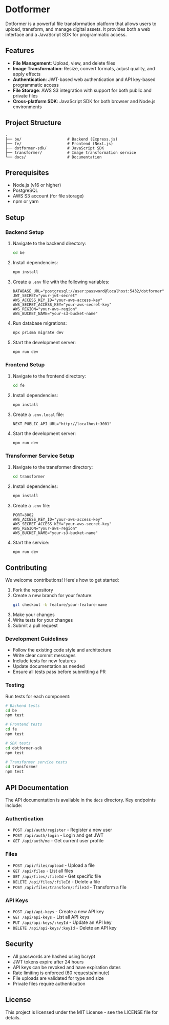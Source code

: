 # Dotformer

Dotformer is a powerful file transformation platform that allows users to upload, transform, and manage digital assets. It provides both a web interface and a JavaScript SDK for programmatic access.

## Features

- **File Management**: Upload, view, and delete files
- **Image Transformation**: Resize, convert formats, adjust quality, and apply effects
- **Authentication**: JWT-based web authentication and API key-based programmatic access
- **File Storage**: AWS S3 integration with support for both public and private files
- **Cross-platform SDK**: JavaScript SDK for both browser and Node.js environments

## Project Structure

```
.
├── be/                    # Backend (Express.js)
├── fe/                    # Frontend (Next.js)
├── dotformer-sdk/         # JavaScript SDK
├── transformer/           # Image transformation service
└── docs/                  # Documentation
```

## Prerequisites

- Node.js (v16 or higher)
- PostgreSQL
- AWS S3 account (for file storage)
- npm or yarn

## Setup

### Backend Setup

1. Navigate to the backend directory:
   ```bash
   cd be
   ```

2. Install dependencies:
   ```bash
   npm install
   ```

3. Create a `.env` file with the following variables:
   ```
   DATABASE_URL="postgresql://user:password@localhost:5432/dotformer"
   JWT_SECRET="your-jwt-secret"
   AWS_ACCESS_KEY_ID="your-aws-access-key"
   AWS_SECRET_ACCESS_KEY="your-aws-secret-key"
   AWS_REGION="your-aws-region"
   AWS_BUCKET_NAME="your-s3-bucket-name"
   ```

4. Run database migrations:
   ```bash
   npx prisma migrate dev
   ```

5. Start the development server:
   ```bash
   npm run dev
   ```

### Frontend Setup

1. Navigate to the frontend directory:
   ```bash
   cd fe
   ```

2. Install dependencies:
   ```bash
   npm install
   ```

3. Create a `.env.local` file:
   ```
   NEXT_PUBLIC_API_URL="http://localhost:3001"
   ```

4. Start the development server:
   ```bash
   npm run dev
   ```

### Transformer Service Setup

1. Navigate to the transformer directory:
   ```bash
   cd transformer
   ```

2. Install dependencies:
   ```bash
   npm install
   ```

3. Create a `.env` file:
   ```
   PORT=3002
   AWS_ACCESS_KEY_ID="your-aws-access-key"
   AWS_SECRET_ACCESS_KEY="your-aws-secret-key"
   AWS_REGION="your-aws-region"
   AWS_BUCKET_NAME="your-s3-bucket-name"
   ```

4. Start the service:
   ```bash
   npm run dev
   ```

## Contributing

We welcome contributions! Here's how to get started:

1. Fork the repository
2. Create a new branch for your feature:
   ```bash
   git checkout -b feature/your-feature-name
   ```
3. Make your changes
4. Write tests for your changes
5. Submit a pull request

### Development Guidelines

- Follow the existing code style and architecture
- Write clear commit messages
- Include tests for new features
- Update documentation as needed
- Ensure all tests pass before submitting a PR

### Testing

Run tests for each component:

```bash
# Backend tests
cd be
npm test

# Frontend tests
cd fe
npm test

# SDK tests
cd dotformer-sdk
npm test

# Transformer service tests
cd transformer
npm test
```

## API Documentation

The API documentation is available in the `docs` directory. Key endpoints include:

### Authentication
- `POST /api/auth/register` - Register a new user
- `POST /api/auth/login` - Login and get JWT
- `GET /api/auth/me` - Get current user profile

### Files
- `POST /api/files/upload` - Upload a file
- `GET /api/files` - List all files
- `GET /api/files/:fileId` - Get specific file
- `DELETE /api/files/:fileId` - Delete a file
- `POST /api/files/transform/:fileId` - Transform a file

### API Keys
- `POST /api/api-keys` - Create a new API key
- `GET /api/api-keys` - List all API keys
- `PUT /api/api-keys/:keyId` - Update an API key
- `DELETE /api/api-keys/:keyId` - Delete an API key

## Security

- All passwords are hashed using bcrypt
- JWT tokens expire after 24 hours
- API keys can be revoked and have expiration dates
- Rate limiting is enforced (60 requests/minute)
- File uploads are validated for type and size
- Private files require authentication

## License

This project is licensed under the MIT License - see the LICENSE file for details. 